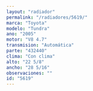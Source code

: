 ```yaml
---
layout: "radiador"
permalink: "/radiadores/5619/"
marca: "Toyota"
modelo: "Tundra"
ano: "2005"
motor: "V8 4.7"
transmision: "Automática"
parte: "432440"
clima: "Con clima"
alto: "22 5/8"
ancho: "28 5/16"
observaciones: ""
id: "5619"
---
```


